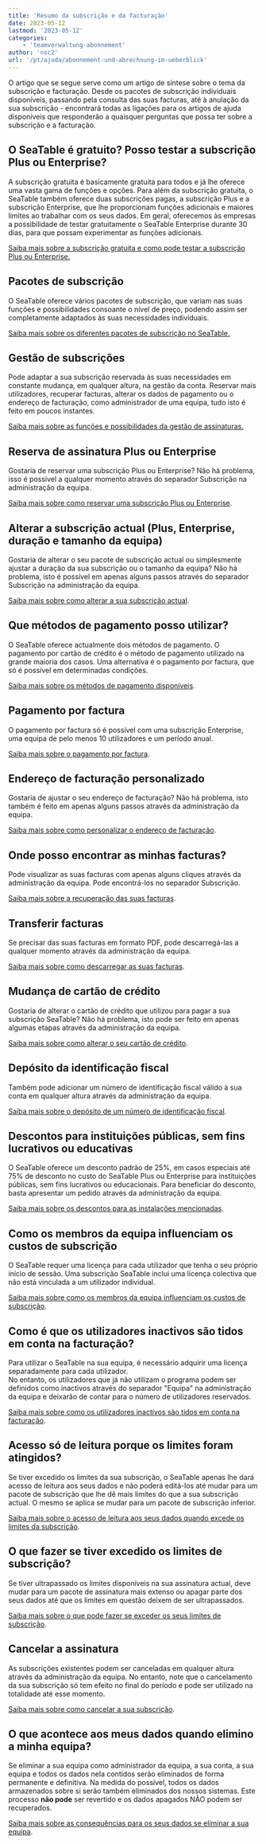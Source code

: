 ```yaml
---
title: 'Resumo da subscrição e da facturação'
date: 2023-05-12
lastmod: '2023-05-12'
categories:
    - 'teamverwaltung-abonnement'
author: 'nsc2'
url: '/pt/ajuda/abonnement-und-abrechnung-im-ueberblick'
---
```


O artigo que se segue serve como um artigo de síntese sobre o tema da subscrição e facturação. Desde os pacotes de subscrição individuais disponíveis, passando pela consulta das suas facturas, até à anulação da sua subscrição - encontrará todas as ligações para os artigos de ajuda disponíveis que responderão a quaisquer perguntas que possa ter sobre a subscrição e a facturação.

## O SeaTable é gratuito? Posso testar a subscrição Plus ou Enterprise?

A subscrição gratuita é basicamente gratuita para todos e já lhe oferece uma vasta gama de funções e opções. Para além da subscrição gratuita, o SeaTable também oferece duas subscrições pagas, a subscrição Plus e a subscrição Enterprise, que lhe proporcionam funções adicionais e maiores limites ao trabalhar com os seus dados. Em geral, oferecemos às empresas a possibilidade de testar gratuitamente o SeaTable Enterprise durante 30 dias, para que possam experimentar as funções adicionais.

[Saiba mais sobre a subscrição gratuita e como pode testar a subscrição Plus ou Enterprise.](https://seatable.io/pt/docs/abo-abrechnung/ist-seatable-kostenlos-kann-ich-das-plus-oder-enterprise-abo-testen/)

## Pacotes de subscrição

O SeaTable oferece vários pacotes de subscrição, que variam nas suas funções e possibilidades consoante o nível de preço, podendo assim ser completamente adaptados às suas necessidades individuais.

[Saiba mais sobre os diferentes pacotes de subscrição no SeaTable.](https://seatable.io/pt/docs/abo-abrechnung/abo-pakete/)

## Gestão de subscrições

Pode adaptar a sua subscrição reservada às suas necessidades em constante mudança, em qualquer altura, na gestão da conta. Reservar mais utilizadores, recuperar facturas, alterar os dados de pagamento ou o endereço de facturação, como administrador de uma equipa, tudo isto é feito em poucos instantes.

[Saiba mais sobre as funções e possibilidades da gestão de assinaturas.](https://seatable.io/pt/docs/abo-abrechnung/abonnement-verwaltung/)

## Reserva de assinatura Plus ou Enterprise

Gostaria de reservar uma subscrição Plus ou Enterprise? Não há problema, isso é possível a qualquer momento através do separador Subscrição na administração da equipa.

[Saiba mais sobre como reservar uma subscrição Plus ou Enterprise](https://seatable.io/pt/docs/abo-abrechnung/plus-oder-enterprise-abonnement-buchen/).

## Alterar a subscrição actual (Plus, Enterprise, duração e tamanho da equipa)

Gostaria de alterar o seu pacote de subscrição actual ou simplesmente ajustar a duração da sua subscrição ou o tamanho da equipa? Não há problema, isto é possível em apenas alguns passos através do separador Subscrição na administração da equipa.

[Saiba mais sobre como alterar a sua subscrição actual](https://seatable.io/pt/docs/abo-abrechnung/aktuelles-abo-aendern-paket-laufzeit-und-teamgroesse-anpassen/).

## Que métodos de pagamento posso utilizar?

O SeaTable oferece actualmente dois métodos de pagamento. O pagamento por cartão de crédito é o método de pagamento utilizado na grande maioria dos casos. Uma alternativa é o pagamento por factura, que só é possível em determinadas condições.

[Saiba mais sobre os métodos de pagamento disponíveis](https://seatable.io/pt/docs/abo-abrechnung/zahlungsmethoden-seatable/).

## Pagamento por factura

O pagamento por factura só é possível com uma subscrição Enterprise, uma equipa de pelo menos 10 utilizadores e um período anual.

[Saiba mais sobre o pagamento por factura](https://seatable.io/pt/docs/abo-abrechnung/bezahlung-per-rechnung/).

## Endereço de facturação personalizado

Gostaria de ajustar o seu endereço de facturação? Não há problema, isto também é feito em apenas alguns passos através da administração da equipa.

[Saiba mais sobre como personalizar o endereço de facturação](https://seatable.io/pt/docs/abo-abrechnung/rechnungsadresse-anpassen/).

## Onde posso encontrar as minhas facturas?

Pode visualizar as suas facturas com apenas alguns cliques através da administração da equipa. Pode encontrá-los no separador Subscrição.

[Saiba mais sobre a recuperação das suas facturas](https://seatable.io/pt/docs/abo-abrechnung/wo-finde-ich-meine-rechnungen/).

## Transferir facturas

Se precisar das suas facturas em formato PDF, pode descarregá-las a qualquer momento através da administração da equipa.

[Saiba mais sobre como descarregar as suas facturas](https://seatable.io/pt/docs/abo-abrechnung/wo-finde-ich-meine-rechnungen/).

## Mudança de cartão de crédito

Gostaria de alterar o cartão de crédito que utilizou para pagar a sua subscrição SeaTable? Não há problema, isto pode ser feito em apenas algumas etapas através da administração da equipa.

[Saiba mais sobre como alterar o seu cartão de crédito](https://seatable.io/pt/docs/abo-abrechnung/aendern-der-kreditkarte/).

## Depósito da identificação fiscal

Também pode adicionar um número de identificação fiscal válido à sua conta em qualquer altura através da administração da equipa.

[Saiba mais sobre o depósito de um número de identificação fiscal](https://seatable.io/pt/docs/abo-abrechnung/hinterlegen-der-steuer-id/).

## Descontos para instituições públicas, sem fins lucrativos ou educativas

O SeaTable oferece um desconto padrão de 25%, em casos especiais até 75% de desconto no custo do SeaTable Plus ou Enterprise para instituições públicas, sem fins lucrativos ou educacionais. Para beneficiar do desconto, basta apresentar um pedido através da administração da equipa.

[Saiba mais sobre os descontos para as instalações mencionadas](https://seatable.io/pt/docs/abo-abrechnung/rabatte-fuer-oeffentliche-non-profit-oder-bildungseinrichtungen/).

## Como os membros da equipa influenciam os custos de subscrição

O SeaTable requer uma licença para cada utilizador que tenha o seu próprio início de sessão. Uma subscrição SeaTable inclui uma licença colectiva que não está vinculada a um utilizador individual.

[Saiba mais sobre como os membros da equipa influenciam os custos de subscrição](https://seatable.io/pt/docs/abo-abrechnung/wie-teammitglieder-die-abonnementkosten-beeinflussen/).

## Como é que os utilizadores inactivos são tidos em conta na facturação?

Para utilizar o SeaTable na sua equipa, é necessário adquirir uma licença separadamente para cada utilizador.  
No entanto, os utilizadores que já não utilizam o programa podem ser definidos como inactivos através do separador "Equipa" na administração da equipa e deixarão de contar para o número de utilizadores reservados.

[Saiba mais sobre como os utilizadores inactivos são tidos em conta na facturação](https://seatable.io/pt/docs/abo-abrechnung/wie-werden-inaktive-user-bei-der-abrechnung-beruecksichtigt/).

## Acesso só de leitura porque os limites foram atingidos?

Se tiver excedido os limites da sua subscrição, o SeaTable apenas lhe dará acesso de leitura aos seus dados e não poderá editá-los até mudar para um pacote de subscrição que lhe dê mais limites do que a sua subscrição actual. O mesmo se aplica se mudar para um pacote de subscrição inferior.

[Saiba mais sobre o acesso de leitura aos seus dados quando excede os limites da subscrição](https://seatable.io/pt/docs/abo-abrechnung/was-tun-wenn-man-die-abo-limits-ueberschritten-hat/).

## O que fazer se tiver excedido os limites de subscrição?

Se tiver ultrapassado os limites disponíveis na sua assinatura actual, deve mudar para um pacote de assinatura mais extenso ou apagar parte dos seus dados até que os limites em questão deixem de ser ultrapassados.

[Saiba mais sobre o que pode fazer se exceder os seus limites de subscrição](https://seatable.io/pt/docs/abo-abrechnung/was-tun-wenn-man-die-abo-limits-ueberschritten-hat/).

## Cancelar a assinatura

As subscrições existentes podem ser canceladas em qualquer altura através da administração da equipa. No entanto, note que o cancelamento da sua subscrição só tem efeito no final do período e pode ser utilizado na totalidade até esse momento.

[Saiba mais sobre como cancelar a sua subscrição](https://seatable.io/pt/docs/abo-abrechnung/das-abo-kuendigen/).

## O que acontece aos meus dados quando elimino a minha equipa?

Se eliminar a sua equipa como administrador da equipa, a sua conta, a sua equipa e todos os dados nela contidos serão eliminados de forma permanente e definitiva. Na medida do possível, todos os dados armazenados sobre si serão também eliminados dos nossos sistemas. Este processo **não pode** ser revertido e os dados apagados NÃO podem ser recuperados.

[Saiba mais sobre as consequências para os seus dados se eliminar a sua equipa](https://seatable.io/pt/docs/teamverwaltung/das-komplette-team-loeschen/).
